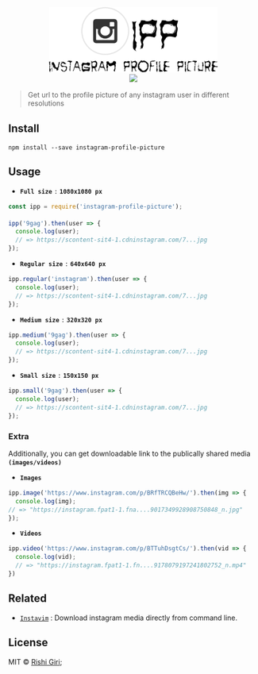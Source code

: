 <p align="center">
<img src="media/ipp.png" width="340">
<br>
  <a href="https://travis-ci.org/CodeDotJS/instagram-profile-picture">
  <img src="https://travis-ci.org/CodeDotJS/instagram-profile-picture.svg?branch=master">
  </a>
</p>

> Get url to the profile picture of any instagram user in different resolutions


## Install

```
npm install --save instagram-profile-picture
```

## Usage

- __`Full size`__ `:` __`1080x1080 px`__
```js
const ipp = require('instagram-profile-picture');

ipp('9gag').then(user => {
  console.log(user);
  // => https://scontent-sit4-1.cdninstagram.com/7...jpg
});
```

- __`Regular size`__ `:` __`640x640 px`__
```js
ipp.regular('instagram').then(user => {
  console.log(user);
  // => https://scontent-sit4-1.cdninstagram.com/7...jpg
});
```

- __`Medium size`__ `:` __`320x320 px`__
```js
ipp.medium('9gag').then(user => {
  console.log(user);
  // => https://scontent-sit4-1.cdninstagram.com/7...jpg
});
```

- __`Small size`__ `:` __`150x150 px`__
```js
ipp.small('9gag').then(user => {
  console.log(user);
  // => https://scontent-sit4-1.cdninstagram.com/7...jpg
});
```

### Extra

Additionally, you can get downloadable link to the publically shared media __`(images/videos)`__

- __`Images`__
```js
ipp.image('https://www.instagram.com/p/BRfTRCQBeHw/').then(img => {
  console.log(img);
// => "https://instagram.fpat1-1.fna....9017349928908750848_n.jpg"
});
```

- __`Videos`__
```js
ipp.video('https://www.instagram.com/p/BTTuhDsgtCs/').then(vid => {
  console.log(vid);
  // => "https://instagram.fpat1-1.fn....9178079197241802752_n.mp4"
})
```

## Related

- [`Instavim`](https://github.com/CodeDotJS/instavim) : Download instagram media directly from command line.

## License

MIT &copy; [Rishi Giri](http://rishigiri.ml);
